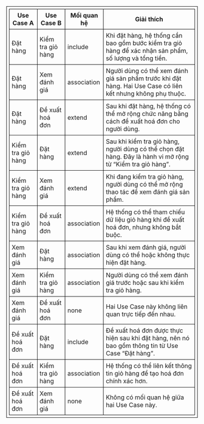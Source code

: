 <style>
table, th, td {
  border: 1px solid black;
  border-collapse: collapse;
  padding: 6px;
}
th{
    text-align:center;
}
</style>

<table>
  <tr>
    <th>Use Case A</th>
    <th>Use Case B</th>
    <th>Mối quan hệ</th>
    <th>Giải thích</th>
  </tr>

  <tr>
    <td>Đặt hàng</td>
    <td>Kiểm tra giỏ hàng</td>
    <td>include</td>
    <td>Khi đặt hàng, hệ thống cần bao gồm bước kiểm tra giỏ hàng để xác nhận sản phẩm, số lượng và tổng tiền.</td>
  </tr>

  <tr>
    <td>Đặt hàng</td>
    <td>Xem đánh giá</td>
    <td>association</td>
    <td>Người dùng có thể xem đánh giá sản phẩm trước khi đặt hàng. Hai Use Case có liên kết nhưng không phụ thuộc.</td>
  </tr>

  <tr>
    <td>Đặt hàng</td>
    <td>Đề xuất hoá đơn</td>
    <td>extend</td>
    <td>Sau khi đặt hàng, hệ thống có thể mở rộng chức năng bằng cách đề xuất hoá đơn cho người dùng.</td>
  </tr>

  <tr>
    <td>Kiểm tra giỏ hàng</td>
    <td>Đặt hàng</td>
    <td>extend</td>
    <td>Sau khi kiểm tra giỏ hàng, người dùng có thể chọn đặt hàng. Đây là hành vi mở rộng từ “Kiểm tra giỏ hàng”.</td>
  </tr>

  <tr>
    <td>Kiểm tra giỏ hàng</td>
    <td>Xem đánh giá</td>
    <td>extend</td>
    <td>Khi đang kiểm tra giỏ hàng, người dùng có thể mở rộng thao tác để xem đánh giá sản phẩm.</td>
  </tr>

  <tr>
    <td>Kiểm tra giỏ hàng</td>
    <td>Đề xuất hoá đơn</td>
    <td>association</td>
    <td>Hệ thống có thể tham chiếu dữ liệu giỏ hàng khi đề xuất hoá đơn, nhưng không bắt buộc.</td>
  </tr>

  <tr>
    <td>Xem đánh giá</td>
    <td>Đặt hàng</td>
    <td>association</td>
    <td>Sau khi xem đánh giá, người dùng có thể hoặc không thực hiện đặt hàng.</td>
  </tr>

  <tr>
    <td>Xem đánh giá</td>
    <td>Kiểm tra giỏ hàng</td>
    <td>association</td>
    <td>Người dùng có thể xem đánh giá trước hoặc sau khi kiểm tra giỏ hàng.</td>
  </tr>

  <tr>
    <td>Xem đánh giá</td>
    <td>Đề xuất hoá đơn</td>
    <td>none</td>
    <td>Hai Use Case này không liên quan trực tiếp đến nhau.</td>
  </tr>

  <tr>
    <td>Đề xuất hoá đơn</td>
    <td>Đặt hàng</td>
    <td>include</td>
    <td>Đề xuất hoá đơn được thực hiện sau khi đặt hàng, nên nó bao gồm thông tin từ Use Case “Đặt hàng”.</td>
  </tr>

  <tr>
    <td>Đề xuất hoá đơn</td>
    <td>Kiểm tra giỏ hàng</td>
    <td>association</td>
    <td>Hệ thống có thể liên kết thông tin giỏ hàng để tạo hoá đơn chính xác hơn.</td>
  </tr>

  <tr>
    <td>Đề xuất hoá đơn</td>
    <td>Xem đánh giá</td>
    <td>none</td>
    <td>Không có mối quan hệ giữa hai Use Case này.</td>
  </tr>
</table>
